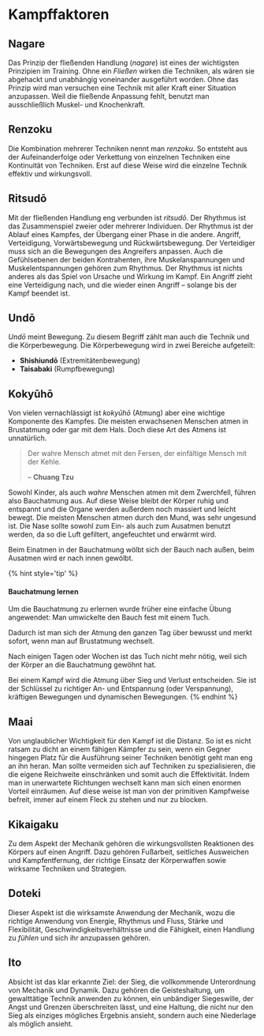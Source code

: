 # Kampffaktoren


## Nagare

Das Prinzip der fließenden Handlung (*nagare*) ist eines der wichtigsten Prinzipien im Training. Ohne ein *Fließen* wirken die Techniken, als wären sie abgehackt und unabhängig voneinander ausgeführt worden. Ohne das Prinzip wird man versuchen eine Technik mit aller Kraft einer Situation anzupassen. Weil die fließende Anpassung fehlt, benutzt man ausschließlich Muskel- und Knochenkraft.


## Renzoku

Die Kombination mehrerer Techniken nennt man *renzoku*. So entsteht aus der Aufeinanderfolge oder Verkettung von einzelnen Techniken eine Kontinuität von Techniken. Erst auf diese Weise wird die einzelne Technik effektiv und wirkungsvoll.


## Ritsudō

Mit der fließenden Handlung eng verbunden ist *ritsudō*. Der Rhythmus ist das Zusammenspiel zweier oder mehrerer Individuen. Der Rhythmus ist der Ablauf eines Kampfes, der Übergang einer Phase in die andere. Angriff, Verteidigung, Vorwärtsbewegung und Rückwärtsbewegung. Der Verteidiger muss sich an die Bewegungen des Angreifers anpassen. Auch die Gefühlsebenen der beiden Kontrahenten, ihre Muskelanspannungen und Muskelentspannungen gehören zum Rhythmus. Der Rhythmus ist nichts anderes als das Spiel von Ursache und Wirkung im Kampf. Ein Angriff zieht eine Verteidigung nach, und die wieder einen Angriff – solange bis der Kampf beendet ist.


## Undō

*Undō* meint Bewegung. Zu diesem Begriff zählt man auch die Technik und die Körperbewegung. Die Körperbewegung wird in zwei Bereiche aufgeteilt:

- **Shishiundō** (Extremitätenbewegung)
- **Taisabaki** (Rumpfbewegung)


## Kokyūhō

Von vielen vernachlässigt ist *kokyūhō* (Atmung) aber eine wichtige Komponente des Kampfes. Die meisten erwachsenen Menschen atmen in Brustatmung oder gar mit dem Hals. Doch diese Art des Atmens ist unnatürlich.

> Der wahre Mensch atmet mit den Fersen, der einfältige Mensch mit der Kehle.
>
> – **Chuang Tzu**

Sowohl Kinder, als auch *wahre* Menschen atmen mit dem Zwerchfell, führen also Bauchatmung aus. Auf diese Weise bleibt der Körper ruhig und entspannt und die Organe werden außerdem noch massiert und leicht bewegt. Die meisten Menschen atmen durch den Mund, was sehr ungesund ist. Die Nase sollte sowohl zum Ein- als auch zum Ausatmen benutzt werden, da so die Luft gefiltert, angefeuchtet und erwärmt wird.

Beim Einatmen in der Bauchatmung wölbt sich der Bauch nach außen, beim Ausatmen wird er nach innen gewölbt.

{% hint style='tip' %}
#### Bauchatmung lernen
Um die Bauchatmung zu erlernen wurde früher eine einfache Übung angewendet: Man umwickelte den Bauch fest mit einem Tuch.

Dadurch ist man sich der Atmung den ganzen Tag über bewusst und merkt sofort, wenn man auf Brustatmung wechselt.

Nach einigen Tagen oder Wochen ist das Tuch nicht mehr nötig, weil sich der Körper an die Bauchatmung gewöhnt hat.

Bei einem Kampf wird die Atmung über Sieg und Verlust entscheiden. Sie ist der Schlüssel zu richtiger An- und Entspannung (oder Verspannung), kräftigen Bewegungen und dynamischen Bewegungen.
{% endhint %}


## Maai

Von unglaublicher Wichtigkeit für den Kampf ist die Distanz. So ist es nicht ratsam zu dicht an einem fähigen Kämpfer zu sein, wenn ein Gegner hingegen Platz für die Ausführung seiner Techniken benötigt geht man eng an ihn heran. Man sollte vermeiden sich auf Techniken zu spezialisieren, die die eigene Reichweite einschränken und somit auch die Effektivität. Indem man in unerwartete Richtungen wechselt kann man sich einen enormen Vorteil einräumen. Auf diese weise ist man von der primitiven Kampfweise befreit, immer auf einem Fleck zu stehen und nur zu blocken.


## Kikaigaku

Zu dem Aspekt der Mechanik gehören die wirkungsvollsten Reaktionen des Körpers auf einen Angriff. Dazu gehören Fußarbeit, seitliches Ausweichen und Kampfentfernung, der richtige Einsatz der Körperwaffen sowie wirksame Techniken und Strategien.


## Doteki

Dieser Aspekt ist die wirksamste Anwendung der Mechanik, wozu die richtige Anwendung von Energie, Rhythmus und Fluss, Stärke und Flexibilität, Geschwindigkeitsverhältnisse und die Fähigkeit, einen Handlung zu *fühlen* und sich ihr anzupassen gehören.


## Ito

Absicht ist das klar erkannte Ziel: der Sieg, die vollkommende Unterordnung von Mechanik und Dynamik. Dazu gehören die Geisteshaltung, um gewalttätige Technik anwenden zu können, ein unbändiger Siegeswille, der Angst und Grenzen überschreiten lässt, und eine Haltung, die nicht nur den Sieg als einziges mögliches Ergebnis ansieht, sondern auch eine Niederlage als möglich ansieht.
